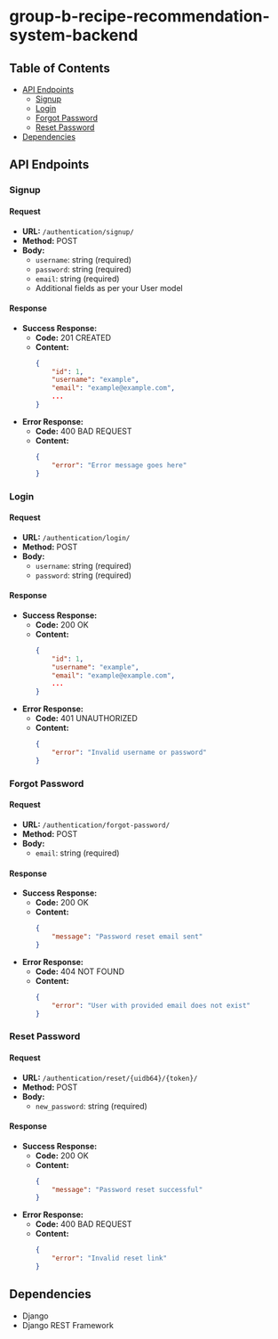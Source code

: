 # group-b-recipe-recommendation-system-backend

## Table of Contents

- [API Endpoints](#api-endpoints)
  - [Signup](#signup)
  - [Login](#login)
  - [Forgot Password](#forgot-password)
  - [Reset Password](#reset-password)
- [Dependencies](#dependencies)

## API Endpoints

### Signup

#### Request

- **URL:** `/authentication/signup/`
- **Method:** POST
- **Body:**
  - `username`: string (required)
  - `password`: string (required)
  - `email`: string (required)
  - Additional fields as per your User model

#### Response

- **Success Response:**
  - **Code:** 201 CREATED
  - **Content:** 
    ```json
    {
        "id": 1,
        "username": "example",
        "email": "example@example.com",
        ...
    }
    ```
- **Error Response:**
  - **Code:** 400 BAD REQUEST
  - **Content:** 
    ```json
    {
        "error": "Error message goes here"
    }
    ```

### Login

#### Request

- **URL:** `/authentication/login/`
- **Method:** POST
- **Body:**
  - `username`: string (required)
  - `password`: string (required)

#### Response

- **Success Response:**
  - **Code:** 200 OK
  - **Content:** 
    ```json
    {
        "id": 1,
        "username": "example",
        "email": "example@example.com",
        ...
    }
    ```
- **Error Response:**
  - **Code:** 401 UNAUTHORIZED
  - **Content:** 
    ```json
    {
        "error": "Invalid username or password"
    }
    ```

### Forgot Password

#### Request

- **URL:** `/authentication/forgot-password/`
- **Method:** POST
- **Body:**
  - `email`: string (required)

#### Response

- **Success Response:**
  - **Code:** 200 OK
  - **Content:** 
    ```json
    {
        "message": "Password reset email sent"
    }
    ```
- **Error Response:**
  - **Code:** 404 NOT FOUND
  - **Content:** 
    ```json
    {
        "error": "User with provided email does not exist"
    }
    ```

### Reset Password

#### Request

- **URL:** `/authentication/reset/{uidb64}/{token}/`
- **Method:** POST
- **Body:**
  - `new_password`: string (required)

#### Response

- **Success Response:**
  - **Code:** 200 OK
  - **Content:** 
    ```json
    {
        "message": "Password reset successful"
    }
    ```
- **Error Response:**
  - **Code:** 400 BAD REQUEST
  - **Content:** 
    ```json
    {
        "error": "Invalid reset link"
    }
    ```

## Dependencies

- Django
- Django REST Framework
